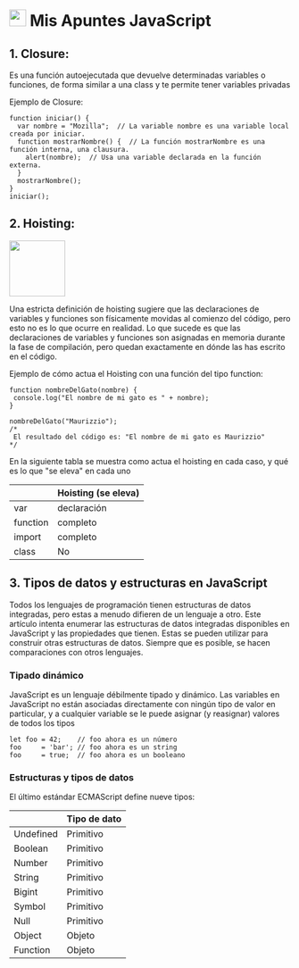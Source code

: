 # <img src="https://media1.giphy.com/media/1ynCEtlgMPAeNAqdnu/giphy.gif?cid=6c09b952yzbm90tqswd3axzd1sg2xawydevos6nzr44imwhs&rid=giphy.gif&ct=s" width="30px"> Mis Apuntes JavaScript


## 1. Closure: 
Es una función autoejecutada que devuelve determinadas variables o funciones, de forma similar a una class y te permite tener variables privadas

Ejemplo de Closure:

	function iniciar() {
	  var nombre = "Mozilla";  // La variable nombre es una variable local creada por iniciar.
	  function mostrarNombre() {  // La función mostrarNombre es una función interna, una clausura.
	    alert(nombre);  // Usa una variable declarada en la función externa.
	  }
	  mostrarNombre();
	}
	iniciar();  


## 2. Hoisting: 
<img src="https://c.tenor.com/BRANURS5Lh8AAAAM/balloon-red.gif" width="100px" >


Una estricta definición de hoisting sugiere que las declaraciones de variables y funciones son físicamente movidas al comienzo del código, pero esto no es lo que ocurre en realidad. Lo que sucede es que las declaraciones de variables y funciones son asignadas en memoria durante la fase de compilación, pero quedan exactamente en dónde las has escrito en el código.



Ejemplo de cómo actua el Hoisting con una función del tipo function:

	function nombreDelGato(nombre) {
     console.log("El nombre de mi gato es " + nombre);
    }

    nombreDelGato("Maurizzio");
    /*
     El resultado del código es: "El nombre de mi gato es Maurizzio"
    */


En la siguiente tabla se muestra como actua el hoisting en cada caso, y qué es lo que "se eleva" en cada uno

|                                                        	   | Hoisting (se eleva)       |
| ---------------------------------------------------------------- | ------------------------- |
| var			 		          	           | declaración               |
| function			 		                   | completo    	       |
| import					                   | completo      	       |
| class					                           | No        		       |


## 3. Tipos de datos y estructuras en JavaScript
Todos los lenguajes de programación tienen estructuras de datos integradas, pero estas a menudo difieren de un lenguaje a otro. Este artículo intenta enumerar las estructuras de datos integradas disponibles en JavaScript y las propiedades que tienen. Estas se pueden utilizar para construir otras estructuras de datos. Siempre que es posible, se hacen comparaciones con otros lenguajes.

### Tipado dinámico
JavaScript es un lenguaje débilmente tipado y dinámico. Las variables en JavaScript no están asociadas directamente con ningún tipo de valor en particular, y a cualquier variable se le puede asignar (y reasignar) valores de todos los tipos

	let foo = 42;    // foo ahora es un número
	foo     = 'bar'; // foo ahora es un string
	foo     = true;  // foo ahora es un booleano


### Estructuras y tipos de datos
El último estándar ECMAScript define nueve tipos:

|                    		                                   | Tipo de dato   	       |
| ---------------------------------------------------------------- | ------------------------- |
| Undefined			 		                   | Primitivo                 |
| Boolean			 		                   | Primitivo    	       |
| Number					                   | Primitivo      	       |
| String				                           | Primitivo        	       |
| Bigint				                           | Primitivo        	       |
| Symbol				                           | Primitivo        	       |
| Null				                                   | Primitivo        	       |
| Object				                           | Objeto        	       |
| Function				                           | Objeto        	       |
